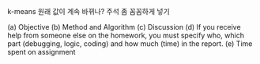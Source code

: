 k-means 원래 값이 계속 바뀌나?
주석 좀 꼼꼼하게 넣기

(a) Objective
(b) Method and Algorithm
(c) Discussion
(d) If you receive help from someone else on the homework, you must specify who,
which part (debugging, logic, coding) and how much (time) in the report.
(e) Time spent on assignment